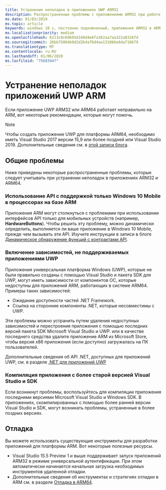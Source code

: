 ```yaml
---
title: Устранение неполадок в приложениях UWP ARM32
description: Распространенные проблемы с приложениями ARM32 при работе в ARM и способы их устранения.
ms.date: 01/03/2019
ms.topic: article
keywords: windows 10 s, постоянно подключенный, приложения ARM32 в ARM, windows 10 в ARM, устранение неполадок
ms.localizationpriority: medium
ms.openlocfilehash: 6213c8c69695d160d4e6fa362aa7aa322a0326fd
ms.sourcegitcommit: 26bb75084b9d2d2b4a76d4aa131066e8da716679
ms.translationtype: MT
ms.contentlocale: ru-RU
ms.lasthandoff: 01/06/2020
ms.locfileid: "75683947"
---
```

# <a name="troubleshooting-arm-uwp-apps"></a>Устранение неполадок приложений UWP ARM

Если приложение UWP ARM32 или ARM64 работает неправильно на ARM, вот некоторые рекомендации, которые могут помочь.

>[!NOTE]
> Чтобы создать приложение UWP для платформы ARM64, необходимо иметь Visual Studio 2017 версии 15,9 или более поздней или Visual Studio 2019. Дополнительные сведения см. в [этой записи блога](https://blogs.windows.com/buildingapps/2018/11/15/official-support-for-windows-10-on-arm-development).


## <a name="common-issues"></a>Общие проблемы
Ниже приведены некоторые распространенные проблемы, которые следует учитывать при устранении неполадок в приложениях ARM32 и ARM64.

### <a name="using-windows-10-mobile-only-apis-on-arm-based-processors"></a>Использование API с поддержкой только Windows 10 Mobile в процессорах на базе ARM
Приложения ARM могут столкнуться с проблемами при использовании интерфейсов API только для мобильных устройств (например, **HardwareButtons**). Чтобы решить эту проблему, можно динамически определить, выполняется ли ваше приложение в Windows 10 Mobile, прежде чем вызывать эти API. Изучите инструкции в записи в блоге [Динамическое обнаружение функций с контрактами API](https://blogs.windows.com/buildingapps/2015/09/15/dynamically-detecting-features-with-api-contracts-10-by-10/).

### <a name="including-dependencies-not-supported-by-uwp-apps"></a>Включение зависимостей, не поддерживаемых приложениями UWP
Приложения универсальная платформа Windows (UWP), которые не были правильно созданы с помощью Visual Studio и пакета SDK для UWP, могут иметь зависимости от компонентов ОС, которые недоступны для приложений ARM, работающих в системе ARM64. Примеры таких зависимостей:

- Ожидание доступности частей .NET Framework.
- Ссылка на сторонние компоненты .NET, которые несовместимы с UWP.

Эти проблемы можно устранить путем удаления недоступных зависимостей и перестроения приложения с помощью последних версий пакета SDK Microsoft Visual Studio и UWP. или в качестве последнего средства удалите приложение ARM из Microsoft Store, чтобы версия x86 приложения (если доступно) загружалась на ПК пользователей.

Дополнительные сведения об API .NET, доступных для приложений UWP, см. в разделе [.NET для приложений UWP](https://docs.microsoft.com/dotnet/api/index?view=dotnet-uwp-10.0)

### <a name="compiling-an-app-with-an-older-version-of-visual-studio-and-sdk"></a>Компиляция приложения с более старой версией Visual Studio и SDK
Если возникнут проблемы, воспользуйтесь для компиляции приложения последними версиями Microsoft Visual Studio и Windows SDK. В приложениях, скомпилированных с помощью более ранней версии Visual Studio и SDK, могут возникать проблемы, устраненные в более поздних версиях.

## <a name="debugging"></a>Отладка
Вы можете использовать существующие инструменты для разработки приложений для платформы ARM. Вот некоторые полезные ресурсы.

- Visual Studio 15.5 Preview 1 и выше поддерживает запуск приложений ARM32 в режиме универсальной аутентификации. При этом автоматически начинается начальная загрузка необходимых инструментов удаленной отладки.
- Дополнительные сведения об инструментах и стратегиях отладки в ARM см. в разделе [Отладка в ARM64](https://docs.microsoft.com/windows-hardware/drivers/debugger/debugging-arm64).
